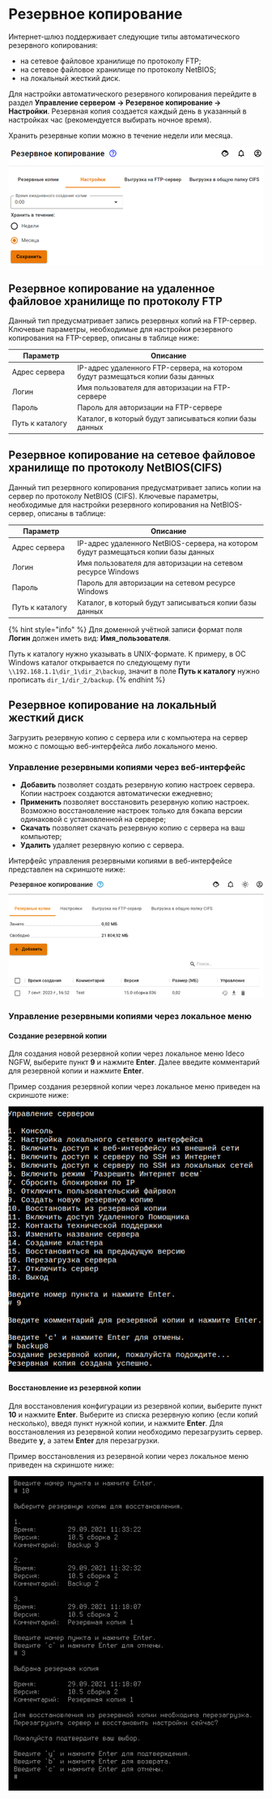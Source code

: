 # Резервное копирование

Интернет-шлюз поддерживает следующие типы автоматического резервного копирования:

* на сетевое файловое хранилище по протоколу FTP;
* на сетевое файловое хранилище по протоколу NetBIOS;
* на локальный жесткий диск.

Для настройки автоматического резервного копирования перейдите в раздел **Управление сервером -> Резервное копирование -> Настройки**. Резервная копия создается каждый день в указанный в настройках час (рекомендуется выбирать ночное время).

Хранить резервные копии можно в течение недели или месяца.

![](/.gitbook/assets/backup-add.png)

## Резервное копирование на удаленное файловое хранилище по протоколу FTP

Данный тип предусматривает запись резервных копий на FTP-сервер. Ключевые параметры, необходимые для настройки резервного копирования на FTP-сервер, описаны в таблице ниже:

<table>
<thead>
<tr>
<th width="115">Параметр</th>
<th>Описание</th>
</tr>
</thead>
<tbody>
<tr>
<td>Адрес сервера</td>
<td>IP-адрес удаленного FTP-сервера, на котором будут размещаться копии базы данных</td>
</tr>
<tr>
<td>Логин</td>
<td>Имя пользователя для авторизации на FTP-сервере</td>
</tr>
<tr>
<td>Пароль</td>
<td>Пароль для авторизации на FTP-сервере</td>
</tr>
<tr>
<td>Путь к каталогу</td>
<td>Каталог, в который будут записываться копии базы данных</td>
</tr>
</tbody>
</table>

## Резервное копирование на сетевое файловое хранилище по протоколу NetBIOS(CIFS)

Данный тип резервного копирования предусматривает запись копии на сервер по протоколу NetBIOS (CIFS). Ключевые параметры, необходимые для настройки резервного копирования на NetBIOS-сервер, описаны в таблице:

<table>
<thead>
<tr>
<th width="115">Параметр</th>
<th>Описание</th>
</tr>
</thead>
<tbody>
<tr>
<td>Адрес сервера</td>
<td>IP-адрес удаленного NetBIOS-сервера, на котором будут размещаться копии базы данных</td>
</tr>
<tr>
<td>Логин</td>
<td>Имя пользователя для авторизации на сетевом ресурсе Windows</td>
</tr>
<tr>
<td>Пароль</td>
<td>Пароль для авторизации на сетевом ресурсе Windows</td>
</tr>
<tr>
<td>Путь к каталогу</td>
<td>Каталог, в который будут записываться копии базы данных</td>
</tr>
</tbody>
</table>

{% hint style="info" %}
Для доменной учётной записи формат поля **Логин** должен иметь вид: **Имя\_пользователя**. 

Путь к каталогу нужно указывать в UNIX-формате. К примеру, в ОС Windows каталог открывается по следующему пути `\\192.168.1.1\dir_1\dir_2\backup`, значит в поле **Путь к каталогу** нужно прописать `dir_1/dir_2/backup`.
{% endhint %}

## Резервное копирование на локальный жесткий диск

Загрузить резервную копию с сервера или с компьютера на сервер можно с помощью веб-интерфейса либо локального меню.

### Управление резервными копиями через веб-интерфейс

* **Добавить** позволяет создать резервную копию настроек сервера. Копии настроек создаются автоматически ежедневно;
* **Применить** позволяет восстановить резервную копию настроек. Возможно восстановление настроек только для бэкапа версии одинаковой с установленной на сервере;
* **Скачать** позволяет скачать резервную копию с сервера на ваш компьютер;
* **Удалить** удаляет резервную копию с сервера.

Интерфейс управления резервными копиями в веб-интерфейсе представлен на скриншоте ниже:

![](/.gitbook/assets/backup-add1.png)

### Управление резервными копиями через локальное меню

#### Cоздание резервной копии

Для создания новой резервной копии через локальное меню Ideco NGFW, выберите пункт **9** и нажмите **Enter**. Далее введите комментарий для резервной копии и нажмите **Enter**.

Пример создания резервной копии через локальное меню приведен на скриншоте ниже:

![](/.gitbook/assets/backup-add2.png)

#### Восстановление из резервной копии

Для восстановления конфигурации из резервной копии, выберите пункт **10** и нажмите **Enter**. Выберите из списка резервную копию (если копий несколько), введя пункт нужной копии, и нажмите **Enter**. Для восстановления из резервной копии необходимо перезагрузить сервер. Введите **y**, а затем **Enter** для перезагрузки.

Пример восстановления из резервной копии через локальное меню приведен на скриншоте ниже:

![](/.gitbook/assets/backup-add3.png)
